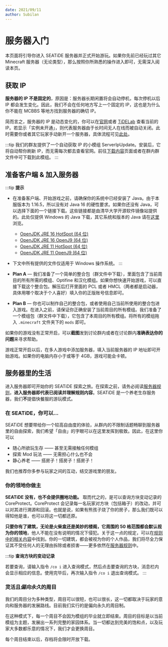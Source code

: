 ```yaml
---
date: 2021/09/11
author: Subilan
---
```


# 服务器入门

本页面将引导你进入 SEATiDE 服务器并正式开始游玩。如果你先前已经玩过其它 Minecraft 服务器（无论类型），那么按照你所熟悉的操作进入即可，无需深入阅读本页。

## 获取 IP

**服务器的 IP 不是固定的**，原因是：服务器长期闲置将会自动停机，每次停机以后 IP 都会发生变化。因此，我们不会在任何地方写上一个固定的 IP，这也是为什么你不能在 MCBBS 等地方找到服务器的确切 IP。

简而言之，服务器的 IP 是动态变化的，你可以在[官网](https://seatide.top)或者 [TiDELab](https://lab.seatide.top) 查看当前的 IP。若显示「实例未开通」，则代表服务器由于长时间无人在线而被自动关闭。此时需要你或者其它玩家手动新开一个服务器，具体流程可见[此处](/automation/tidelab-index.md)。

:::tip
我们的群友提供了一个自动获取 IP 的小模组 ServerIpUpdate。安装后，它将自动帮你刷新 IP，而无需每次都去查看官网。前往[下载内容](../server/downloads.md)页面或者在群内群文件中可下载到此模组。
:::

## 准备客户端 & 加入服务器

:::tip
**提示**

- 在准备客户端、开始游戏之前，请确保你的系统中已经安装了 Java。由于本服版本为 1.16.5，所以没有对 Java 16 的硬性要求。如果你还没有 Java，可以选择下面的一个链接下载。这些链接都是由清华大学开源软件镜像站提供的。此处仅提供 Windows 的 Java 下载，其它系统和版本的 Java 请在[这里](https://mirrors.tuna.tsinghua.edu.cn/AdoptOpenJDK)浏览。
  - [OpenJDK JRE 16 HotSpot (64 位)](https://mirrors.tuna.tsinghua.edu.cn/AdoptOpenJDK/16/jre/x64/windows/OpenJDK16U-jre_x64_windows_hotspot_16.0.1_9.msi)
  - [OpenJDK JRE 16 OpenJ9 (64 位)](https://mirrors.tuna.tsinghua.edu.cn/AdoptOpenJDK/16/jre/x64/windows/ibm-semeru-open-jre_x64_windows_16.0.2_7_openj9-0.27.0.msi)
  - [OpenJDK JRE 11 HotSpot (64 位)](https://mirrors.tuna.tsinghua.edu.cn/AdoptOpenJDK/11/jre/x64/windows/OpenJDK11U-jre_x64_windows_hotspot_11.0.14_9.msi)
  - [OpenJDK JRE 11 OpenJ9 (64 位)](https://mirrors.tuna.tsinghua.edu.cn/AdoptOpenJDK/11/jre/x64/windows/OpenJDK11U-jre_x64_windows_openj9_windowsXL_11.0.10_9_openj9-0.24.0.msi)
- 下文中所有提供的文件仅适用于 Windows 操作系统。
:::

- **Plan A** — 我们准备了一个简单的整合包（群文件中下载），里面包含了当前周目的所有所需的模组、Optifine 和汉化模组。如果你想快速开始游戏，可以直接下载这个整合包。解压后打开里面的 PCL 或者 HMCL（两者都是启动器，具体用哪个取决于个人喜好）填入你的正版账号信息即可。
- **Plan B** — 你也可以制作自己的整合包，或者使用自己当前所使用的整合包进入游戏。在进入之前，请保证你正确安装了当前周目的所有模组。我们准备了一个模组包（群文件中下载），它包含了本周目的所有模组。将所有的模组拖入 `.minecraft` 文件夹下的 `mods` 即可。

如果你的游戏没有正常开启，可以**截图**发到讨论群内或者在讨论群内**准确表达你的问题**来寻求帮助。

游戏正常开启以后，在多人游戏中添加服务器，填入当前服务器的 IP 地址即可开始游戏。如果你的电脑内存小于或等于 4GB，游戏可能会卡顿。

## 服务器里的生活

进入服务器即可开始你的 SEATiDE 探索之旅。在探索之前，请务必阅读[服务器规则](../server/rules.md)，**进入服务器即代表已阅读并理解规则内容**。SEATiDE 是一个养老生存服务器，我们**不**提倡快餐服的游玩模式。

### 在 SEATiDE，你可以...

SEATiDE 想要带给你一个较高自由度的体验，从群内的不限制话题畅聊到服务器里的自由探索，我们希望「自由」的字眼可以在这里发挥到极致。因此，在这里你可以

- 随心所欲玩生存 —— 甚至无需接触任何模组
- 探索 Mod 玩法 —— 无需担心什么也不会
- 静心养老 —— 搭房子！搭房子！搭房子！

我们也推荐你多参与玩家之间的互动，结交游戏里的朋友。

### 你的领地你做主

**SEATiDE 没有，也不会提供圈地功能。** 取而代之的，是可以查询方块变动记录的 CoreProtect。CoreProtect 会记录每一名玩家对方块（包括箱子）的改动，并可以对其进行溯源和回滚。也就是说，如果有熊孩子烧了你的房子，那么我们既可以得知他是谁，也可以将这一切都还原。

**只要你有了建筑，无论是火柴盒还是美妙的楼阁，它周围的 50 格范围都会默认视为你的领地**，他人不能在没有说明的情况下侵犯。关于这一点的规定，可以在[规则中的相关内容](/server/rules.html#_2-%E4%B8%8D%E5%BE%97%E7%A7%81%E8%87%AA%E4%BF%AE%E6%94%B9%E3%80%81%E6%89%A9%E5%BB%BA%E4%BB%96%E4%BA%BA%E5%BB%BA%E7%AD%91-%E4%B8%8D%E5%BE%97%E6%9C%AA%E7%BB%8F%E5%85%81%E8%AE%B8%E5%9C%A8%E4%BB%96%E4%BA%BA%E5%BB%BA%E7%AD%91%E5%91%A8%E5%9B%B41%E6%90%AD%E5%BB%BA%E3%80%82)中找到。你的一切建筑，都会被视为你的个人作品，我们将尽全力保证其不受任何人的无理由拆除或者损害——更多依然在[服务器规则](../server/rules.md)中。

:::tip
**查询方块的变动记录**

若要查询，请输入指令 `/co i` 进入查询模式，然后点击要查询的方块，消息栏内会显示相应的信息。使用完毕后，再次输入指令 `/co i` 退出查询模式。
:::

### 灵活且*偏向永久*的周目

我们的周目分为多种类型，周目可以很短，也可以很长，这一切都取决于玩家的意向和服务器的发展路线。目前我们实行的是偏向永久的周目制。

在这种模式下，每一个周目不会因为模组的毕业就立即结束。周目的目标是以当前模组为主题，发展出一系列完整的家园体系。当一切都达到完美的饱和点，以及玩家大多数都乐意的情况下，我们才会更换周目。

每个周目结束以后，存档将会限时开放下载。
